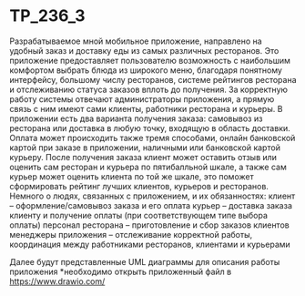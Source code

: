 # TP_236_3
Разрабатываемое мной мобильное приложение, направлено на удобный заказ и доставку еды из самых различных ресторанов. Это приложение предоставляет пользователю возможность с наибольшим комфортом выбрать блюда из широкого меню, благодаря понятному интерфейсу, большому числу ресторанов, системе рейтингов ресторана и отслеживанию статуса заказов вплоть до получения. 
За корректную работу системы отвечают администраторы приложения, а прямую связь с ним имеют сами клиенты, работники ресторана и курьеры.
В приложении есть два варианта получения заказа: самовывоз из ресторана или доставка в любую точку, входящую в область доставки. Оплата может происходить также тремя способами, онлайн банковской картой при заказе в приложении, наличными или банковской картой курьеру.
После получения заказа клиент может оставить отзыв или оценить сам ресторан и курьера по пятибалльной шкале, а также сам курьер может оценить клиента по той же шкале, это поможет сформировать рейтинг лучших клиентов, курьеров и ресторанов.
Немного о людях, связанных с приложением, и их обязанностях:
клиент – оформление/самовывоз заказа и его оплата 
курьер –  доставка заказа клиенту и получение оплаты (при соответствующем типе выбора оплаты)
персонал ресторана – приготовление и сбор заказов клиентов
менеджеры приложения – отслеживание корректной работы, координация между работниками ресторанов, клиентами и курьерами 

Далее будут представленные UML диаграммы для описания работы приложения
*необходимо открыть приложенный файл в https://www.drawio.com/ 
